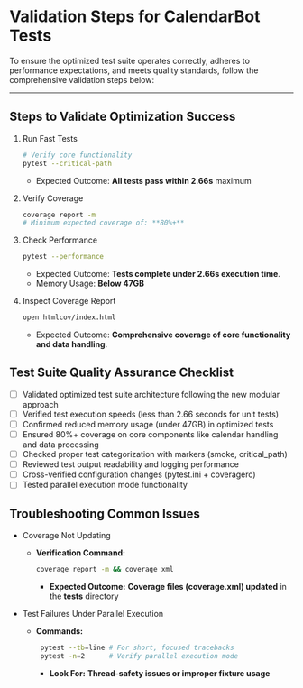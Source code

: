 # Validation Steps for CalendarBot Tests

To ensure the optimized test suite operates correctly, adheres to performance expectations, and meets quality standards, follow the comprehensive validation steps below:

---

## Steps to Validate Optimization Success

1. Run Fast Tests
    ```bash
    # Verify core functionality
    pytest --critical-path
    ```
    - Expected Outcome: **All tests pass within 2.66s** maximum

2. Verify Coverage
    ```bash
    coverage report -m
    # Minimum expected coverage of: **80%+**
    ```

3. Check Performance
    ```bash
    pytest --performance
    ```
    - Expected Outcome: **Tests complete under 2.66s execution time**.
    - Memory Usage: **Below 47GB**

4. Inspect Coverage Report
    ```bash
    open htmlcov/index.html
    ```
    - Expected Outcome: **Comprehensive coverage of core functionality and data handling**.

## Test Suite Quality Assurance Checklist

- [ ] Validated optimized test suite architecture following the new modular approach
- [ ] Verified test execution speeds (less than 2.66 seconds for unit tests)
- [ ] Confirmed reduced memory usage (under 47GB) in optimized tests
- [ ] Ensured 80%+ coverage on core components like calendar handling and data processing
- [ ] Checked proper test categorization with markers (smoke, critical_path)
- [ ] Reviewed test output readability and logging performance
- [ ] Cross-verified configuration changes (pytest.ini + coveragerc)
- [ ] Tested parallel execution mode functionality

## Troubleshooting Common Issues

- Coverage Not Updating
    - **Verification Command:**
        ```bash
        coverage report -m && coverage xml
        ```
        - **Expected Outcome:** **Coverage files (coverage.xml) updated** in the **tests** directory

- Test Failures Under Parallel Execution
    - **Commands:**
       ```bash
        pytest --tb=line # For short, focused tracebacks
        pytest -n=2      # Verify parallel execution mode
        ```
        - **Look For:** **Thread-safety issues or improper fixture usage**
